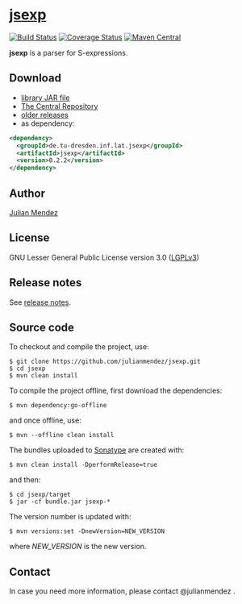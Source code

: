 # [jsexp](https://julianmendez.github.io/jsexp)

[![Build Status](https://travis-ci.org/julianmendez/jsexp.png?branch=master)](https://travis-ci.org/julianmendez/jsexp)
[![Coverage Status](https://coveralls.io/repos/github/julianmendez/jsexp/badge.svg?branch=master)](https://coveralls.io/github/julianmendez/jsexp?branch=master)
[![Maven Central](https://maven-badges.herokuapp.com/maven-central/de.tu-dresden.inf.lat.jsexp/jsexp/badge.svg)](https://search.maven.org/#search|ga|1|g%3A%22de.tu-dresden.inf.lat.jsexp%22)

**jsexp** is a parser for S-expressions.


## Download

* [library JAR file](https://sourceforge.net/projects/latitude/files/jsexp/0.2.2/jsexp-0.2.2.jar/download)
* [The Central Repository](https://repo1.maven.org/maven2/de/tu-dresden/inf/lat/jsexp/)
* [older releases](https://sourceforge.net/projects/jsexp/files/)
* as dependency:

```xml
<dependency>
  <groupId>de.tu-dresden.inf.lat.jsexp</groupId>
  <artifactId>jsexp</artifactId>
  <version>0.2.2</version>
</dependency>
```


## Author

[Julian Mendez](https://julianmendez.github.io)


## License

GNU Lesser General Public License version 3.0 ([LGPLv3](http://www.gnu.org/licenses/lgpl-3.0.txt))


## Release notes

See [release notes](https://julianmendez.github.io/jsexp/RELEASE-NOTES.html).


## Source code

To checkout and compile the project, use:

```
$ git clone https://github.com/julianmendez/jsexp.git
$ cd jsexp
$ mvn clean install
```

To compile the project offline, first download the dependencies:

```
$ mvn dependency:go-offline
```

and once offline, use:

```
$ mvn --offline clean install
```

The bundles uploaded to [Sonatype](https://oss.sonatype.org/) are created with:

```
$ mvn clean install -DperformRelease=true
```

and then:

```
$ cd jsexp/target
$ jar -cf bundle.jar jsexp-*
```

The version number is updated with:

```
$ mvn versions:set -DnewVersion=NEW_VERSION
```

where *NEW_VERSION* is the new version.


## Contact

In case you need more information, please contact @julianmendez .




